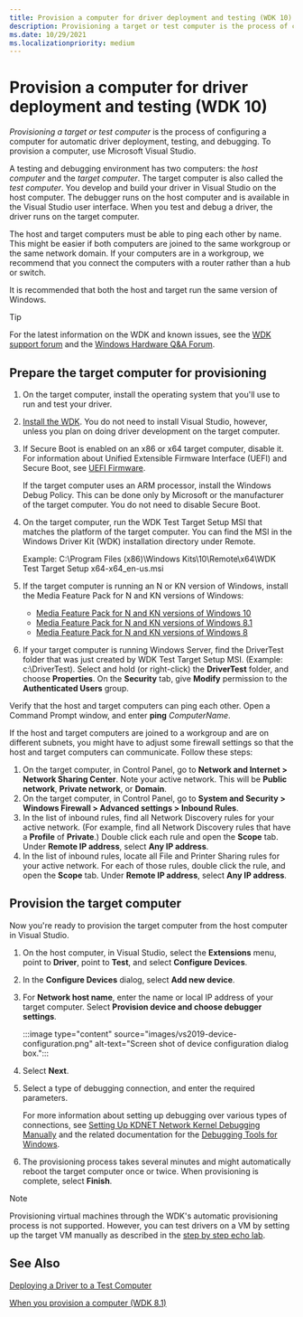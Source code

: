 ```yaml
---
title: Provision a computer for driver deployment and testing (WDK 10)
description: Provisioning a target or test computer is the process of configuring a computer for automatic driver deployment, testing, and debugging. To provision a computer, use Microsoft Visual Studio.
ms.date: 10/29/2021
ms.localizationpriority: medium
---
```


# Provision a computer for driver deployment and testing (WDK 10)

*Provisioning a target or test computer* is the process of configuring a computer for automatic driver deployment, testing, and debugging. To provision a computer, use Microsoft Visual Studio.

A testing and debugging environment has two computers: the *host computer* and the *target computer*. The target computer is also called the *test computer*. You develop and build your driver in Visual Studio on the host computer. The debugger runs on the host computer and is available in the Visual Studio user interface. When you test and debug a driver, the driver runs on the target computer.

The host and target computers must be able to ping each other by name. This might be easier if both computers are joined to the same workgroup or the same network domain. If your computers are in a workgroup, we recommend that you connect the computers with a router rather than a hub or switch.

It is recommended that both the host and target run the same version of Windows.

> [!TIP]
> For the latest information on the WDK and known issues, see the  [WDK support forum](https://social.msdn.microsoft.com/Forums/en-US/home?forum=wdk) and the [Windows Hardware Q&A Forum](/answers/topics/windows-hardware.html).

## Prepare the target computer for provisioning

1. On the target computer, install the operating system that you'll use to run and test your driver.

2. [Install the WDK](../download-the-wdk.md). You do not need to install Visual Studio, however, unless you plan on doing driver development on the target computer.

3. If Secure Boot is enabled on an x86 or x64 target computer, disable it. For information about Unified Extensible Firmware Interface (UEFI) and Secure Boot, see [UEFI Firmware](/previous-versions/windows/it-pro/windows-8.1-and-8/hh824898(v=win.10)).

    If the target computer uses an ARM processor, install the Windows Debug Policy. This can be done only by Microsoft or the manufacturer of the target computer. You do not need to disable Secure Boot.

4. On the target computer, run the WDK Test Target Setup MSI that matches the platform of the target computer. You can find the MSI in the Windows Driver Kit (WDK) installation directory under Remote.

    Example: C:\\Program Files (x86)\\Windows Kits\\10\\Remote\\x64\\WDK Test Target Setup x64-x64\_en-us.msi

5. If the target computer is running an N or KN version of Windows, install the Media Feature Pack for N and KN versions of Windows:

    - [Media Feature Pack for N and KN versions of Windows 10](https://www.microsoft.com/download/details.aspx?id=48231)
    - [Media Feature Pack for N and KN versions of Windows 8.1](https://www.microsoft.com/download/details.aspx?id=40744)
    - [Media Feature Pack for N and KN versions of Windows 8](https://www.microsoft.com/download/details.aspx?id=30685)

6. If your target computer is running Windows Server, find the DriverTest folder that was just created by WDK Test Target Setup MSI. (Example: c:\\DriverTest). Select and hold (or right-click) the **DriverTest** folder, and choose **Properties**. On the **Security** tab, give **Modify** permission to the **Authenticated Users** group.

Verify that the host and target computers can ping each other. Open a Command Prompt window, and enter **ping** *ComputerName*.

If the host and target computers are joined to a workgroup and are on different subnets, you might have to adjust some firewall settings so that the host and target computers can communicate. Follow these steps:

1. On the target computer, in Control Panel, go to **Network and Internet &gt; Network Sharing Center**. Note your active network. This will be **Public network**, **Private network**, or **Domain**.
2. On the target computer, in Control Panel, go to **System and Security &gt; Windows Firewall &gt; Advanced settings &gt; Inbound Rules**.
3. In the list of inbound rules, find all Network Discovery rules for your active network. (For example, find all Network Discovery rules that have a **Profile** of **Private**.) Double click each rule and open the **Scope** tab. Under **Remote IP address**, select **Any IP address**.
4. In the list of inbound rules, locate all File and Printer Sharing rules for your active network. For each of those rules, double click the rule, and open the **Scope** tab. Under **Remote IP address**, select **Any IP address**.

## Provision the target computer

Now you're ready to provision the target computer from the host computer in Visual Studio.

1. On the host computer, in Visual Studio, select the **Extensions** menu, point to **Driver**, point to **Test**, and select **Configure Devices**.

2. In the **Configure Devices** dialog, select **Add new device**.

3. For **Network host name**, enter the name or local IP address of your target computer. Select **Provision device and choose debugger settings**.

    :::image type="content" source="images/vs2019-device-configuration.png" alt-text="Screen shot of device configuration dialog box.":::

4. Select **Next**.

5. Select a type of debugging connection, and enter the required parameters.

    For more information about setting up debugging over various types of connections, see [Setting Up KDNET Network Kernel Debugging Manually](../debugger/setting-up-a-network-debugging-connection.md) and the related  documentation for the [Debugging Tools for Windows](../debugger/index.md).

6. The provisioning process takes several minutes and might automatically reboot the target computer once or twice. When provisioning is complete, select **Finish**.

> [!NOTE]
> Provisioning virtual machines through the WDK's automatic provisioning process is not supported. However, you can test drivers on a VM by setting up the target VM manually as described in the [step by step echo lab](../debugger/debug-universal-drivers---step-by-step-lab--echo-kernel-mode-.md).

## See Also

[Deploying a Driver to a Test Computer](../develop/deploying-a-driver-to-a-test-computer.md)

[When you provision a computer (WDK 8.1)](../develop/what-happens-when-you-provision-a-computer--wdk-8-1-.md)

